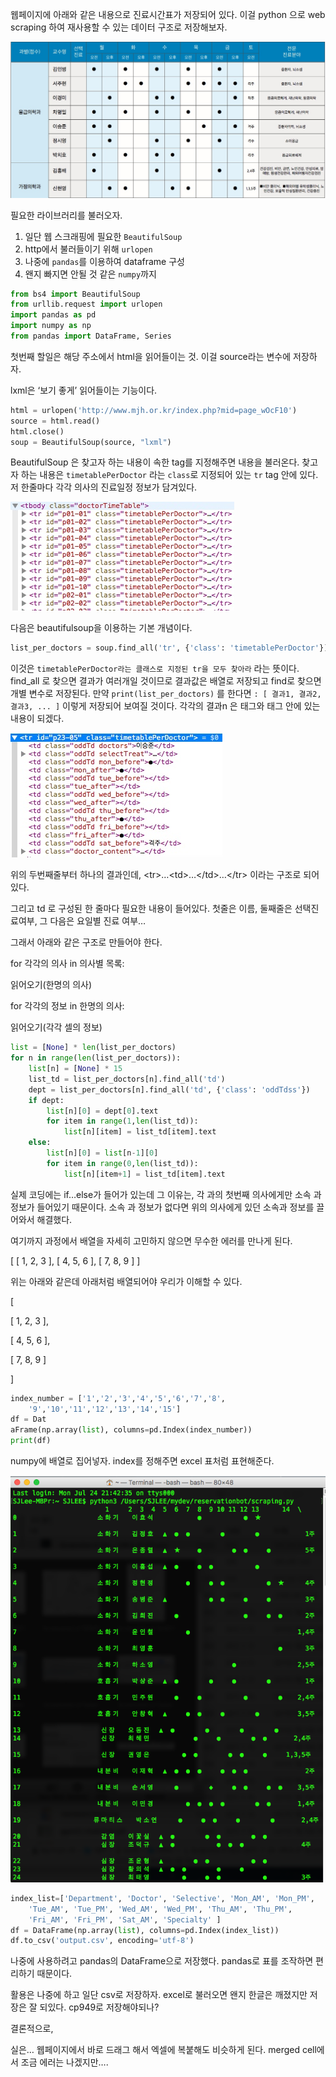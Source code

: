 웹페이지에 아래와 같은 내용으로 진료시간표가 저장되어 있다. 이걸 python 으로 web scraping 하여 재사용할 수 있는 데이터 구조로 저장해보자.

![](resources/D358A412D9C338D7E2CCCF5DD5F8BDD4.jpg)

필요한 라이브러리를 불러오자.
1. 일단 웹 스크래핑에 필요한 `BeautifulSoup` 
2. http에서 불러들이기 위해 `urlopen`
3. 나중에 `pandas`를 이용하여 dataframe 구성
4. 왠지 빠지면 안될 것 같은 `numpy`까지

```python
from bs4 import BeautifulSoup
from urllib.request import urlopen
import pandas as pd
import numpy as np
from pandas import DataFrame, Series
```

첫번째 할일은 해당 주소에서 html을 읽어들이는 것. 이걸 source라는 변수에 저장하자.

lxml은 ‘보기 좋게’ 읽어들이는 기능이다.

```python
html = urlopen('http://www.mjh.or.kr/index.php?mid=page_wOcF10')
source = html.read()
html.close()
soup = BeautifulSoup(source, "lxml")
```

BeautifulSoup 은 찾고자 하는 내용이 속한 tag를 지정해주면 내용을 불러온다. 찾고자 하는 내용은 `timetablePerDoctor` 라는 `class`로 지정되어 있는 `tr` tag 안에 있다. 저 한줄마다 각각 의사의 진료일정 정보가 담겨있다.

![](resources/EC97B129E37CBB06D18A98191ADFF73E.jpg)

다음은 beautifulsoup을 이용하는 기본 개념이다.

```python
list_per_doctors = soup.find_all('tr', {'class': 'timetablePerDoctor'})
```

이것은 `timetablePerDoctor라는 클래스로 지정된 tr을 모두 찾아라` 라는 뜻이다. find_all 로 찾으면 결과가 여러개일 것이므로 결과값은 배열로 저장되고 find로 찾으면 개별 변수로 저장된다.
만약 `print(list_per_doctors)` 를 한다면
`: [ 결과1, 결과2, 결과3, ... ]`
이렇게 저장되어 보여질 것이다.
각각의 결과n 은 <tr> 태그와 </tr> 태그 안에 있는 내용이 되겠다. 

![](resources/973AB3B8F20CC7A49E523E62F3AA0FB5.jpg)

위의 두번째줄부터 하나의 결과인데, \<tr\>…\<td\>…\</td\>…\</tr\> 이라는 구조로 되어있다.

그리고 td 로 구성된 한 줄마다 필요한 내용이 들어있다. 첫줄은 이름, 둘째줄은 선택진료여부, 그 다음은 요일별 진료 여부…

그래서 아래와 같은 구조로 만들어야 한다.

for 각각의 의사 in 의사별 목록:

 읽어오기(한명의 의사)

 for 각각의 정보 in 한명의 의사:

 읽어오기(각각 셀의 정보)

```python
list = [None] * len(list_per_doctors)
for n in range(len(list_per_doctors)):
    list[n] = [None] * 15
    list_td = list_per_doctors[n].find_all('td')
    dept = list_per_doctors[n].find_all('td', {'class': 'oddTdss'})
    if dept:
        list[n][0] = dept[0].text
        for item in range(1,len(list_td)):
            list[n][item] = list_td[item].text
    else:
        list[n][0] = list[n-1][0]
        for item in range(0,len(list_td)):
            list[n][item+1] = list_td[item].text
```

실제 코딩에는 if…else가 들어가 있는데 그 이유는, 각 과의 첫번째 의사에게만 소속 과 정보가 들어있기 때문이다. 소속 과 정보가 없다면 위의 의사에게 있던 소속과 정보를 끌어와서 해결했다.

여기까지 과정에서 배열을 자세히 고민하지 않으면 무수한 에러를 만나게 된다.

[ [ 1, 2, 3 ], [ 4, 5, 6 ], [ 7, 8, 9 ] ]

위는 아래와 같은데 아래처럼 배열되어야 우리가 이해할 수 있다.

[

[ 1, 2, 3 ],

[ 4, 5, 6 ],

[ 7, 8, 9 ]

]

```python
index_number = ['1','2','3','4','5','6','7','8',
    '9','10','11','12','13','14','15']
df = Dat
aFrame(np.array(list), columns=pd.Index(index_number))
print(df)

```

numpy에 배열로 집어넣자. index를 정해주면 excel 표처럼 표현해준다.

![Screenshot of 터미널 (2017- 7- 25- 오전 10-24-52).png](resources/F31ED90DDBE6F9D6D7322226C99DEA45.png)

```python
index_list=['Department', 'Doctor', 'Selective', 'Mon_AM', 'Mon_PM',
    'Tue_AM', 'Tue_PM', 'Wed_AM', 'Wed_PM', 'Thu_AM', 'Thu_PM',
    'Fri_AM', 'Fri_PM', 'Sat_AM', 'Specialty' ]
df = DataFrame(np.array(list), columns=pd.Index(index_list))
df.to_csv('output.csv', encoding='utf-8')
```

나중에 사용하려고 pandas의 DataFrame으로 저장했다. pandas로 표를 조작하면 편리하기 때문이다.

활용은 나중에 하고 일단 csv로 저장하자. excel로 불러오면 왠지 한글은 깨졌지만 저장은 잘 되있다. cp949로 저장해야되나? 

결론적으로,

실은… 웹페이지에서 바로 드래그 해서 엑셀에 복붙해도 비슷하게 된다. merged cell에서 조금 에러는 나겠지만….